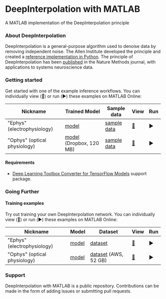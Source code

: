 # DeepInterpolation with MATLAB
A MATLAB implementation of the DeepInterpolation principle
### About DeepInterpolation
DeepInterpolation is a general-purpose algorithm used to denoise data by removing independent noise. The Allen Institute developed the principle and created a [reference implementation in Python](https://github.com/AllenInstitute/deepinterpolation).
The principle of DeepInterpolation has been [published](https://www.nature.com/articles/s41592-021-01285-2) in the Nature Methods journal, with applications to systems neuroscience data.

### Getting started
Get started with one of the example inference workflows. You can individually view (:eyes:) or run (:arrow_forward:) these examples on MATLAB Online:

| Nickname| Trained Model|  Sample data  | View | Run
| --- | --- | --- | --- | --- |
| "Ephys" (electrophysiology) | [model](sample_data\2020_02_29_15_28_unet_single_ephys_1024_mean_squared_error-1050.h5)  | [sample data](sample_data\ephys_tiny_continuous.dat2) | [:eyes:](examples\tiny_ephys_inference.mlx) | :arrow_forward:
| "Ophys" (optical physiology) | [model](https://www.dropbox.com/sh/vwxf1uq2j60uj9o/AAC0sZWahCJFBRARoYsw8Nnra/2019_09_11_23_32_unet_single_1024_mean_absolute_error_Ai93-0450.h5?dl=0)  (Dropbox, 120 MB) | [sample data](examples\tiny_ophys_inference.mlx)   | [:eyes:](examples\tiny_ephys_inference.mlx) | :arrow_forward:


#### Requirements
* [Deep Learning Toolbox Converter for TensorFlow Models](https://nl.mathworks.com/matlabcentral/fileexchange/64649-deep-learning-toolbox-converter-for-tensorflow-models) support package.

### Going Further

#### Training examples
Try out training your own DeepInterpolation network. You can individually view (:eyes:) or run (:arrow_forward:) these examples on MATLAB Online:

| Nickname  | Model |  Dataset | View | Run
|---|---|---|---|---|
| "Ephys" (electrophysiology) | [model](sample_data\2020_02_29_15_28_unet_single_ephys_1024_mean_squared_error-1050.h5) | [dataset](sample_data\ephys_tiny_continuous.dat2) | [:eyes:](examples\tiny_ephys_training.mlx) | :arrow_forward: |
| "Ophys" (optical physiology) | [model](sample_data\2021_07_31_09_49_38_095550_unet_1024_search_mean_squared_error_pre_30_post_30_feat_32_power_1_depth_4_unet_True-0125-0.5732.h5) | [dataset](http://allen-brain-observatory.s3.amazonaws.com/visual-coding-2p/ophys_movies/ophys_experiment_501254258.h5) (AWS, 52 GB) | [:eyes:](examples\ophys_training_inference.mlx) | :arrow_forward: |



### Support
DeepInterpolation with MATLAB is a public repository. Contributions can be made in the form of adding issues or submitting pull requests.
